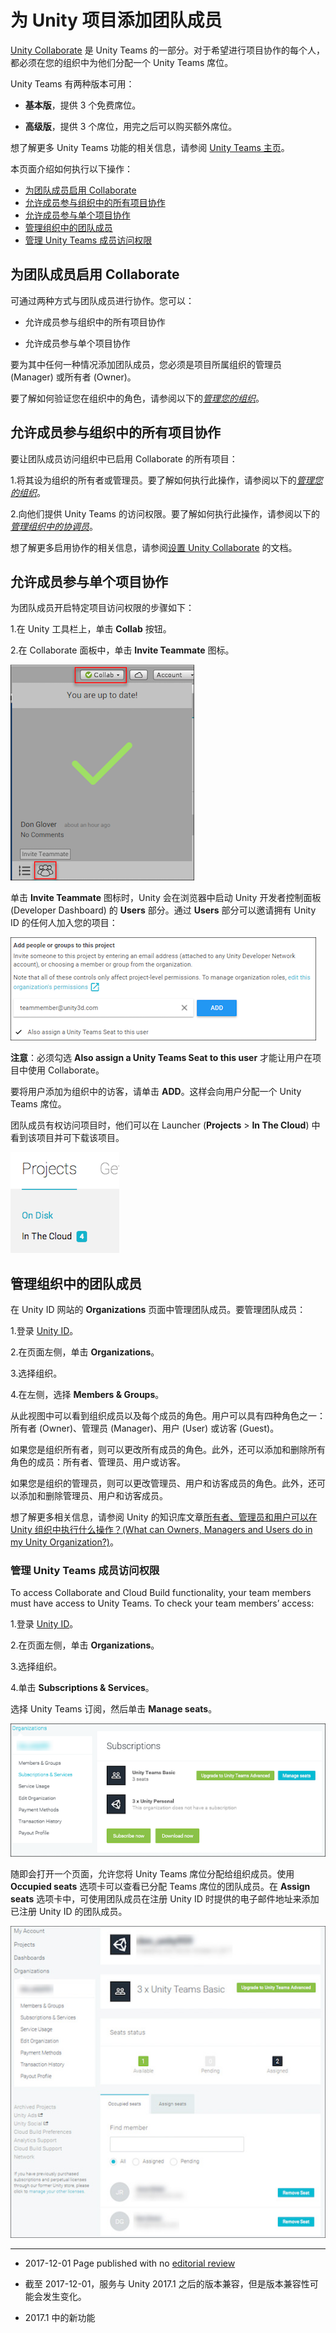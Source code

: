 # 为 Unity 项目添加团队成员

[Unity Collaborate](UnityCollaborate.html) 是 Unity Teams 的一部分。对于希望进行项目协作的每个人，都必须在您的组织中为他们分配一个 Unity Teams 席位。

Unity Teams 有两种版本可用：

* __基本版__，提供 3 个免费席位。

* __高级版__，提供 3 个席位，用完之后可以购买额外席位。

想了解更多 Unity Teams 功能的相关信息，请参阅 [Unity Teams 主页](https://unity3d.com/teams)。

本页面介绍如何执行以下操作：

* [为团队成员启用 Collaborate](#EnableCollaborate)
* [允许成员参与组织中的所有项目协作](#AllowCollaborateAll)
* [允许成员参与单个项目协作](#AllowCollaborateIndividual)
* [管理组织中的团队成员](#ManageMembers)
* [管理 Unity Teams 成员访问权限](#Collaborators)

<a name="EnableCollaborate"></a> 
## 为团队成员启用 Collaborate

可通过两种方式与团队成员进行协作。您可以：

* 允许成员参与组织中的所有项目协作

* 允许成员参与单个项目协作

要为其中任何一种情况添加团队成员，您必须是项目所属组织的管理员 (Manager) 或所有者 (Owner)。

要了解如何验证您在组织中的角色，请参阅以下的[_管理您的组织_](#ManageMembers)。

<a name="AllowCollaborateAll"></a> 
## 允许成员参与组织中的所有项目协作

要让团队成员访问组织中已启用 Collaborate 的所有项目：

1.将其设为组织的所有者或管理员。要了解如何执行此操作，请参阅以下的[_管理您的组织_](#ManageMembers)。

2.向他们提供 Unity Teams 的访问权限。要了解如何执行此操作，请参阅以下的[_管理组织中的协调员_](#Collaborators)。

想了解更多启用协作的相关信息，请参阅[设置 Unity Collaborate](UnityCollaborateSettingUp.html) 的文档。

<a name="AllowCollaborateIndividual"></a> 
## 允许成员参与单个项目协作

为团队成员开启特定项目访问权限的步骤如下：

1.在 Unity 工具栏上，单击 __Collab__ 按钮。

2.在 Collaborate 面板中，单击 __Invite Teammate__ 图标。

![](../uploads/Main/Collab-AllDone.png) 

单击 __Invite Teammate__ 图标时，Unity 会在浏览器中启动 Unity 开发者控制面板 (Developer Dashboard) 的 __Users__ 部分。通过 __Users__ 部分可以邀请拥有 Unity ID 的任何人加入您的项目：

![](../uploads/Main/Collabs-AddPeople.png) 

__注意__：必须勾选 __Also assign a Unity Teams Seat to this user__ 才能让用户在项目中使用 Collaborate。

要将用户添加为组织中的访客，请单击 __ADD__。这样会向用户分配一个 Unity Teams 席位。

团队成员有权访问项目时，他们可以在 Launcher (__Projects__ > __In The Cloud__) 中看到该项目并可下载该项目。

![Unity Launcher 中可以看到有四个来自云端存储的项目](../uploads/Main/Collab-Projects.png)

<a name="ManageMembers"></a> 
## 管理组织中的团队成员

在 Unity ID 网站的 __Organizations__ 页面中管理团队成员。要管理团队成员：

1.登录 [Unity ID](https://id.unity.com)。

2.在页面左侧，单击 __Organizations__。

3.选择组织。

4.在左侧，选择 __Members & Groups__。

从此视图中可以看到组织成员以及每个成员的角色。用户可以具有四种角色之一：所有者 (Owner)、管理员 (Manager)、用户 (User) 或访客 (Guest)。

如果您是组织所有者，则可以更改所有成员的角色。此外，还可以添加和删除所有角色的成员：所有者、管理员、用户或访客。

如果您是组织的管理员，则可以更改管理员、用户和访客成员的角色。此外，还可以添加和删除管理员、用户和访客成员。

想了解更多相关信息，请参阅 Unity 的知识库文章[所有者、管理员和用户可以在 Unity 组织中执行什么操作？(What can Owners, Managers and Users do in my Unity Organization?)](https://support.unity3d.com/hc/en-us/articles/210202863-What-can-Owners-Managers-and-Users-do-in-my-Unity-Organization-)。

<a name="Collaborators"></a> 
### 管理 Unity Teams 成员访问权限

To access Collaborate and Cloud Build functionality, your team members must have access to Unity Teams. To check your team members’ access:

1.登录 [Unity ID](https://id.unity.com)。

2.在页面左侧，单击 __Organizations__。

3.选择组织。

4.单击 __Subscriptions & Services__。

选择 Unity Teams 订阅，然后单击 __Manage seats__。

![](../uploads/Main/Collab-Subscriptions.png) 

随即会打开一个页面，允许您将 Unity Teams 席位分配给组织成员。使用 __Occupied seats__ 选项卡可以查看已分配 Teams 席位的团队成员。在 __Assign seats__ 选项卡中，可使用团队成员在注册 Unity ID 时提供的电子邮件地址来添加已注册 Unity ID 的团队成员。

![](../uploads/Main/Collab-TeamBasic.jpg) 

---

* <span class="page-edit">2017-12-01 Page published with no [editorial review](DocumentationEditorialReview.html)
</span>

* <span class="page-edit">截至 2017-12-01，服务与 Unity 2017.1 之后的版本兼容，但是版本兼容性可能会发生变化。</span>

* <span class="page-history">2017.1 中的新功能</span>


